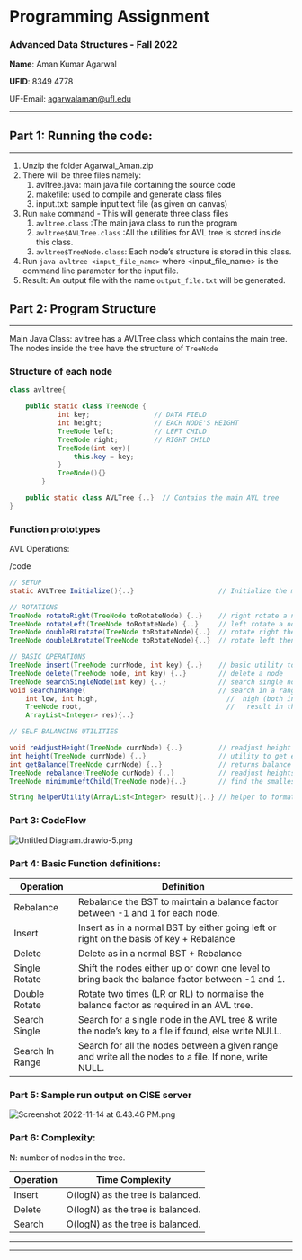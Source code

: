 # Programming Assignment

### **Advanced Data Structures - Fall 2022**

**Name**: Aman Kumar Agarwal

**UFID**: 8349 4778

UF-Email: agarwalaman@ufl.edu

---

## Part 1: Running the code:

---

1. Unzip the folder Agarwal_Aman.zip
2. There will be three files namely:
    1. avltree.java: main java file containing the source code
    2. makefile: used to compile and generate class files
    3. input.txt: sample input text file (as given on canvas)
3. Run `make` command - This will generate three class files
    1. `avltree.class` :The main java class to run the program
    2. `avltree$AVLTree.class` :All the utilities for AVL tree is stored inside this class.
    3. `avltree$TreeNode.class`:  Each node’s structure is stored in this class.
4.  Run `java avltree <input_file_name>` where <input_file_name> is the command line parameter for the input file.
5. Result: An output file with the name `output_file.txt` will be generated.

## Part 2: Program Structure

---

Main Java Class: avltree has a AVLTree class which contains the main tree. The nodes inside the tree have the structure of `TreeNode`

### Structure of each node

```java
class avltree{

	public static class TreeNode {
	        int key;                // DATA FIELD
	        int height;             // EACH NODE'S HEIGHT
	        TreeNode left;          // LEFT CHILD
	        TreeNode right;         // RIGHT CHILD
	        TreeNode(int key){
	            this.key = key;
	        }
	        TreeNode(){}
	    }

	public static class AVLTree {..}  // Contains the main AVL tree
}
```

### Function prototypes

AVL Operations:

/code

```java
// SETUP
static AVLTree Initialize(){..}                     // Initialize the main AVL tree

// ROTATIONS
TreeNode rotateRight(TreeNode toRotateNode) {..}    // right rotate a node
TreeNode rotateLeft(TreeNode toRotateNode) {..}     // left rotate a node
TreeNode doubleRLrotate(TreeNode toRotateNode){..}  // rotate right then rotate left
TreeNode doubleLRrotate(TreeNode toRotateNode){..}  // rotate left then rotate right

// BASIC OPERATIONS
TreeNode insert(TreeNode currNode, int key) {..}    // basic utility to insert in BST followed by rebalance
TreeNode delete(TreeNode node, int key) {..}        // delete a node
TreeNode searchSingleNode(int key) {..}             // search single node and return node value if present
void searchInRange(                                 // search in a range of values starting from low upto
	int low, int high,                                //  high (both inclusive). The arraylist res stores the
	TreeNode root,                                    //   result in the recursive function. 
	ArrayList<Integer> res){..}

// SELF BALANCING UTILITIES

void reAdjustHeight(TreeNode currNode) {..}         // readjust height whenever needed
int height(TreeNode currNode) {..}                  // utility to get each node's height
int getBalance(TreeNode currNode) {..}              // returns balance factor as right height - left height
TreeNode rebalance(TreeNode curNode) {..}           // readjust heights/rotate nodes after each operation
TreeNode minimumLeftChild(TreeNode node){..}        // find the smallest value in right subtree (for delete)

String helperUtility(ArrayList<Integer> result){..} // helper to format the output of search in range.
```

### Part 3: CodeFlow

![Untitled Diagram.drawio-5.png](Programming%20Assignment%20cddd12f951db4ca48caa22c3f4183032/Untitled_Diagram.drawio-5.png)

### Part 4: Basic Function definitions:

| Operation | Definition |
| --- | --- |
| Rebalance | Rebalance the BST to maintain a balance factor between -1 and 1 for each node. |
| Insert | Insert as in a normal BST by either going left or right on the basis of key + Rebalance |
| Delete | Delete as in a normal BST + Rebalance |
| Single Rotate | Shift the nodes either up or down one level to bring back the balance factor between -1 and 1. |
| Double Rotate | Rotate two times (LR or RL) to normalise the balance factor as required in an AVL tree. |
| Search Single | Search for a single node in the AVL tree & write the node’s key to a file if found, else write NULL. |
| Search In Range | Search for all the nodes between a given range and write all the nodes to a file. If none, write NULL. |

### Part 5: Sample run output on CISE server

![Screenshot 2022-11-14 at 6.43.46 PM.png](Programming%20Assignment%20cddd12f951db4ca48caa22c3f4183032/Screenshot_2022-11-14_at_6.43.46_PM.png)

### Part 6: Complexity:

N: number of nodes in the tree.

| Operation | Time Complexity |
| --- | --- |
| Insert | O(logN) as the tree is balanced.  |
| Delete | O(logN) as the tree is balanced.  |
| Search | O(logN) as the tree is balanced.  |

---

---